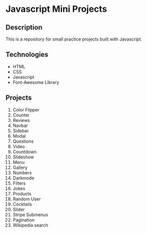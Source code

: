 # Javascript Mini Projects

## Description

This is a repository for small practice projects built with Javascript.

## Technologies

-   HTML
-   CSS
-   Javascript
-   Font-Awesome Library

## Projects

1. Color Flipper
2. Counter
3. Reviews
4. Navbar
5. Sidebar
6. Modal
7. Questions
8. Video
9. Countdown
10. Slideshow
11. Menu
12. Gallery
13. Numbers
14. Darkmode
15. Filters
16. Jokes
17. Products
18. Random User
19. Cocktails
20. Slider
21. Stripe Submenus
22. Pagination
23. Wikipedia search
